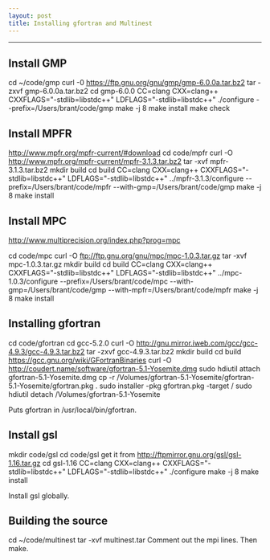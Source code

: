 ```yaml
---
layout: post
title: Installing gfortran and Multinest
---
```


---

Install GMP
-----------

cd ~/code/gmp
curl -0 https://ftp.gnu.org/gnu/gmp/gmp-6.0.0a.tar.bz2
tar -zxvf gmp-6.0.0a.tar.bz2 
cd gmp-6.0.0
CC=clang CXX=clang++ CXXFLAGS="-stdlib=libstdc++" LDFLAGS="-stdlib=libstdc++" ./configure --prefix=/Users/brant/code/gmp
make -j 8
make install
make check

Install MPFR
------------

<http://www.mpfr.org/mpfr-current/#download>
cd code/mpfr
curl -O http://www.mpfr.org/mpfr-current/mpfr-3.1.3.tar.bz2
tar -xvf mpfr-3.1.3.tar.bz2
mkdir build
cd build
CC=clang CXX=clang++ CXXFLAGS="-stdlib=libstdc++" LDFLAGS="-stdlib=libstdc++" ../mpfr-3.1.3/configure --prefix=/Users/brant/code/mpfr --with-gmp=/Users/brant/code/gmp
make -j 8
make install

Install MPC
-----------

<http://www.multiprecision.org/index.php?prog=mpc>

cd code/mpc
curl -O ftp://ftp.gnu.org/gnu/mpc/mpc-1.0.3.tar.gz
tar -xvf mpc-1.0.3.tar.gz 
mkdir build
cd build
CC=clang CXX=clang++ CXXFLAGS="-stdlib=libstdc++" LDFLAGS="-stdlib=libstdc++" ../mpc-1.0.3/configure --prefix=/Users/brant/code/mpc --with-gmp=/Users/brant/code/gmp --with-mpfr=/Users/brant/code/mpfr
make -j 8
make install

Installing gfortran
-------------------
cd code/gfortran
cd gcc-5.2.0
curl -O http://gnu.mirror.iweb.com/gcc/gcc-4.9.3/gcc-4.9.3.tar.bz2
tar -zxvf gcc-4.9.3.tar.bz2
mkdir build
cd build
<https://gcc.gnu.org/wiki/GFortranBinaries>
curl -O http://coudert.name/software/gfortran-5.1-Yosemite.dmg
 sudo hdiutil attach gfortran-5.1-Yosemite.dmg 
 cp -r /Volumes/gfortran-5.1-Yosemite/gfortran-5.1-Yosemite/gfortran.pkg .
 sudo installer -pkg gfortran.pkg -target /
 sudo hdiutil detach /Volumes/gfortran-5.1-Yosemite

Puts gfortran in /usr/local/bin/gfortran.

Install gsl
-----------

mkdir code/gsl
cd code/gsl
get it from http://ftpmirror.gnu.org/gsl/gsl-1.16.tar.gz
cd gsl-1.16
CC=clang CXX=clang++ CXXFLAGS="-stdlib=libstdc++" LDFLAGS="-stdlib=libstdc++" ./configure
make -j 8
make install

Install gsl globally.

Building the source
-------------------

cd ~/code/multinest
tar -xvf multinest.tar
Comment out the mpi lines.
Then make.
